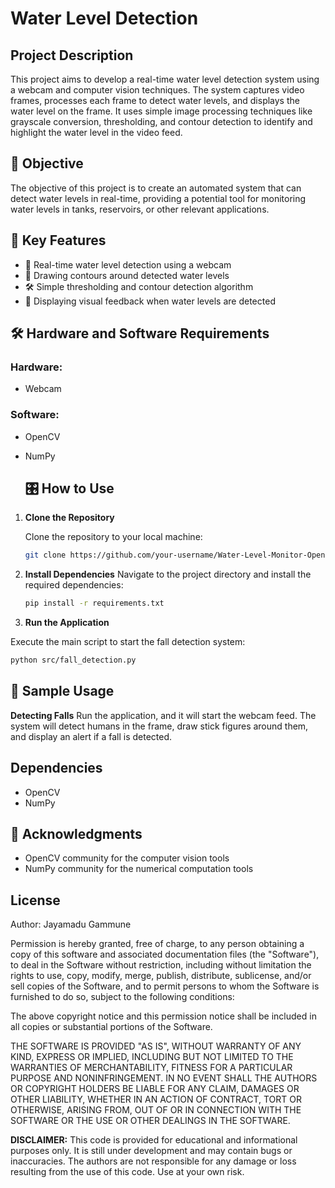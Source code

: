 # Water Level Detection

## Project Description

This project aims to develop a real-time water level detection system using a webcam and computer vision techniques. The system captures video frames, processes each frame to detect water levels, and displays the water level on the frame. It uses simple image processing techniques like grayscale conversion, thresholding, and contour detection to identify and highlight the water level in the video feed.

## 🎯 Objective

The objective of this project is to create an automated system that can detect water levels in real-time, providing a potential tool for monitoring water levels in tanks, reservoirs, or other relevant applications.

## 🔑 Key Features

- 🎥 Real-time water level detection using a webcam
- 🌊 Drawing contours around detected water levels
- 🛠️ Simple thresholding and contour detection algorithm
- 🚨 Displaying visual feedback when water levels are detected

## 🛠️ Hardware and Software Requirements

### Hardware:
- Webcam

### Software:
- OpenCV
- NumPy

  ## 🎛️ How to Use

1. **Clone the Repository**

   Clone the repository to your local machine:
   ```bash
   git clone https://github.com/your-username/Water-Level-Monitor-OpenCV.git
    ```
2. **Install Dependencies**
 Navigate to the project directory and install the required dependencies:

   ```bash
   pip install -r requirements.txt

    ```
3. **Run the Application**

Execute the main script to start the fall detection system:

   ```bash
   python src/fall_detection.py
```

## 📸 Sample Usage
**Detecting Falls**
Run the application, and it will start the webcam feed. The system will detect humans in the frame, draw stick figures around them, and display an alert if a fall is detected.

## Dependencies
- OpenCV
- NumPy

## 🏢 Acknowledgments
- OpenCV community for the computer vision tools
- NumPy community for the numerical computation tools
  
## License

Author: Jayamadu Gammune

Permission is hereby granted, free of charge, to any person obtaining a copy of 
this software and associated documentation files (the "Software"), to deal in 
the Software without restriction, including without limitation the rights to 
use, copy, modify, merge, publish, distribute, sublicense, and/or sell copies 
of the Software, and to permit persons to whom the Software is furnished to do 
so, subject to the following conditions:

The above copyright notice and this permission notice shall be included in all 
copies or substantial portions of the Software.

THE SOFTWARE IS PROVIDED "AS IS", WITHOUT WARRANTY OF ANY KIND, EXPRESS OR 
IMPLIED, INCLUDING BUT NOT LIMITED TO THE WARRANTIES OF MERCHANTABILITY, 
FITNESS FOR A PARTICULAR PURPOSE AND NONINFRINGEMENT. IN NO EVENT SHALL THE 
AUTHORS OR COPYRIGHT HOLDERS BE LIABLE FOR ANY CLAIM, DAMAGES OR OTHER 
LIABILITY, WHETHER IN AN ACTION OF CONTRACT, TORT OR OTHERWISE, ARISING FROM, 
OUT OF OR IN CONNECTION WITH THE SOFTWARE OR THE USE OR OTHER DEALINGS IN THE 
SOFTWARE.

**DISCLAIMER:**
This code is provided for educational and informational purposes only. It is 
still under development and may contain bugs or inaccuracies. The authors are 
not responsible for any damage or loss resulting from the use of this code. Use 
at your own risk.
